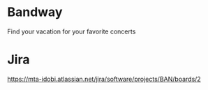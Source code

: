 # Bandway
Find your vacation for your favorite concerts

# Jira
https://mta-idobi.atlassian.net/jira/software/projects/BAN/boards/2
